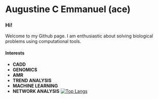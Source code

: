 # Augustine C Emmanuel (ace)

### Hi!

Welcome to my Github page. I am enthusiastic about solving biological problems using computational tools.

#### Interests

- **CADD**
- **GENOMICS**
- **AMR**
- **TREND ANALYSIS**
- **MACHINE LEARNING**
- **NETWORK ANALYSIS**
[![Top Langs](https://github-readme-stats.vercel.app/api/top-langs/?username=ace-bio)](https://github.com/ace-bio/github-readme-stats)

<!---
ace-bio/ace-bio is a ✨ special ✨ repository because its `README.md` (this file) appears on your GitHub profile.
You can click the Preview link to take a look at your changes.
--->
